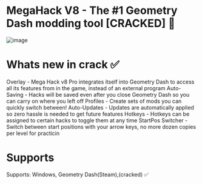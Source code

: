 
# MegaHack V8 - The #1 Geometry Dash modding tool [CRACKED] 🔰
 
![image](https://github.com/user-attachments/assets/7a26c932-ec50-4cca-ab29-620bef8b7086)

# Whats new in crack ✅


Overlay - Mega Hack v8 Pro integrates itself into Geometry Dash to access all its features from in the game, instead of an external program
Auto-Saving - Hacks will be saved even after you close Geometry Dash so you can carry on where you left off
Profiles - Create sets of mods you can quickly switch between!
Auto-Updates - Updates are automatically applied so zero hassle is needed to get future features
Hotkeys - Hotkeys can be assigned to certain hacks to toggle them at any time
StartPos Switcher - Switch between start positions with your arrow keys, no more dozen copies per level for practicin
# Supports

Supports: Windows, Geometry Dash(Steam),(cracked) ✅
